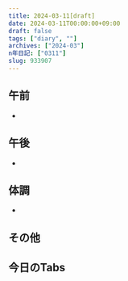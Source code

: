 ```yaml
---
title: 2024-03-11[draft]
date: 2024-03-11T00:00:00+09:00
draft: false
tags: ["diary", ""]
archives: ["2024-03"]
n年日記: ["0311"]
slug: 933907
---
```

## 午前
- 
## 午後
- 
## 体調
- 
## その他
## 今日のTabs